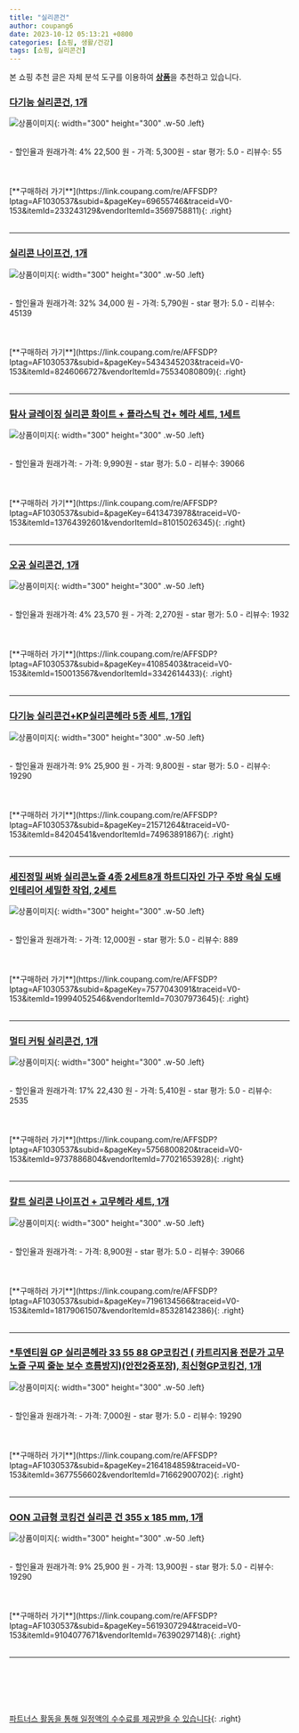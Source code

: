 ```yaml
---
title: "실리콘건"
author: coupang6
date: 2023-10-12 05:13:21 +0800
categories: [쇼핑, 생활/건강]
tags: [쇼핑, 실리콘건]
---
```


본 쇼핑 추천 글은 자체 분석 도구를 이용하여 [**상품**](https://link.coupang.com/a/bao1ui)을 추천하고 있습니다.

### [다기능 실리콘건, 1개](https://link.coupang.com/re/AFFSDP?lptag=AF1030537&subid=&pageKey=69655746&traceid=V0-153&itemId=233243129&vendorItemId=3569758811)

![상품이미지](https://thumbnail7.coupangcdn.com/thumbnails/remote/230x230ex/image/operator/233243129/a3ede179-f6d3-ab9d-44ee-4baa9a3890af.jpg){: width="300" height="300" .w-50 .left}


<br>
- 할인율과 원래가격: 4%  22,500   원
- 가격: 5,300원
- star 평가: 5.0
- 리뷰수: 55
<br>
<br>
<br>
<br>
[**구매하러 가기**](https://link.coupang.com/re/AFFSDP?lptag=AF1030537&subid=&pageKey=69655746&traceid=V0-153&itemId=233243129&vendorItemId=3569758811){: .right}
<br>
<br>

---

### [실리콘 나이프건, 1개](https://link.coupang.com/re/AFFSDP?lptag=AF1030537&subid=&pageKey=5434345203&traceid=V0-153&itemId=8246066727&vendorItemId=75534080809)

![상품이미지](https://thumbnail10.coupangcdn.com/thumbnails/remote/230x230ex/image/retail/images/9181861071451784-61b58550-75e3-4050-a9f8-522859c54832.jpg){: width="300" height="300" .w-50 .left}


<br>
- 할인율과 원래가격: 32%  34,000   원
- 가격: 5,790원
- star 평가: 5.0
- 리뷰수: 45139
<br>
<br>
<br>
<br>
[**구매하러 가기**](https://link.coupang.com/re/AFFSDP?lptag=AF1030537&subid=&pageKey=5434345203&traceid=V0-153&itemId=8246066727&vendorItemId=75534080809){: .right}
<br>
<br>

---

### [탐사 글레이징 실리콘 화이트 + 플라스틱 건+ 헤라 세트, 1세트](https://link.coupang.com/re/AFFSDP?lptag=AF1030537&subid=&pageKey=6413473978&traceid=V0-153&itemId=13764392601&vendorItemId=81015026345)

![상품이미지](https://thumbnail9.coupangcdn.com/thumbnails/remote/230x230ex/image/retail/images/1402783944215372-dde49f3f-6866-4d7d-8083-bec6386c9109.jpg){: width="300" height="300" .w-50 .left}


<br>
- 할인율과 원래가격: 
- 가격: 9,990원
- star 평가: 5.0
- 리뷰수: 39066
<br>
<br>
<br>
<br>
[**구매하러 가기**](https://link.coupang.com/re/AFFSDP?lptag=AF1030537&subid=&pageKey=6413473978&traceid=V0-153&itemId=13764392601&vendorItemId=81015026345){: .right}
<br>
<br>

---

### [오공 실리콘건, 1개](https://link.coupang.com/re/AFFSDP?lptag=AF1030537&subid=&pageKey=41085403&traceid=V0-153&itemId=150013567&vendorItemId=3342614433)

![상품이미지](https://thumbnail10.coupangcdn.com/thumbnails/remote/230x230ex/image/product/image/vendoritem/2019/04/11/3342614433/2b07d50d-baad-4933-b85d-6b3276a10b0e.jpg){: width="300" height="300" .w-50 .left}


<br>
- 할인율과 원래가격: 4%  23,570   원
- 가격: 2,270원
- star 평가: 5.0
- 리뷰수: 1932
<br>
<br>
<br>
<br>
[**구매하러 가기**](https://link.coupang.com/re/AFFSDP?lptag=AF1030537&subid=&pageKey=41085403&traceid=V0-153&itemId=150013567&vendorItemId=3342614433){: .right}
<br>
<br>

---

### [다기능 실리콘건+KP실리콘헤라 5종 세트, 1개입](https://link.coupang.com/re/AFFSDP?lptag=AF1030537&subid=&pageKey=21571264&traceid=V0-153&itemId=84204541&vendorItemId=74963891867)

![상품이미지](https://thumbnail6.coupangcdn.com/thumbnails/remote/230x230ex/image/vendor_inventory/43fd/8a4c54a1b13a66a0445c201cf77e5d6a901119aa8b65a48fa5e9fc225562.jpg){: width="300" height="300" .w-50 .left}


<br>
- 할인율과 원래가격: 9%  25,900   원
- 가격: 9,800원
- star 평가: 5.0
- 리뷰수: 19290
<br>
<br>
<br>
<br>
[**구매하러 가기**](https://link.coupang.com/re/AFFSDP?lptag=AF1030537&subid=&pageKey=21571264&traceid=V0-153&itemId=84204541&vendorItemId=74963891867){: .right}
<br>
<br>

---

### [세진정밀 써봐 실리콘노즐 4종 2세트8개 하트디자인 가구 주방 욕실 도배 인테리어 세밀한 작업, 2세트](https://link.coupang.com/re/AFFSDP?lptag=AF1030537&subid=&pageKey=7577043091&traceid=V0-153&itemId=19994052546&vendorItemId=70307973645)

![상품이미지](https://thumbnail6.coupangcdn.com/thumbnails/remote/230x230ex/image/vendor_inventory/46f9/d84f9ae430be8c98d90d70118ed5a5d5d1efb02b0e317fa403bc488e833c.jpg){: width="300" height="300" .w-50 .left}


<br>
- 할인율과 원래가격: 
- 가격: 12,000원
- star 평가: 5.0
- 리뷰수: 889
<br>
<br>
<br>
<br>
[**구매하러 가기**](https://link.coupang.com/re/AFFSDP?lptag=AF1030537&subid=&pageKey=7577043091&traceid=V0-153&itemId=19994052546&vendorItemId=70307973645){: .right}
<br>
<br>

---

### [멀티 커팅 실리콘건, 1개](https://link.coupang.com/re/AFFSDP?lptag=AF1030537&subid=&pageKey=5756800820&traceid=V0-153&itemId=9737886804&vendorItemId=77021653928)

![상품이미지](https://thumbnail9.coupangcdn.com/thumbnails/remote/230x230ex/image/retail/images/1164303682592857-e6e47f8a-a29e-44a9-ad98-7ebfb58413a1.jpg){: width="300" height="300" .w-50 .left}


<br>
- 할인율과 원래가격: 17%  22,430   원
- 가격: 5,410원
- star 평가: 5.0
- 리뷰수: 2535
<br>
<br>
<br>
<br>
[**구매하러 가기**](https://link.coupang.com/re/AFFSDP?lptag=AF1030537&subid=&pageKey=5756800820&traceid=V0-153&itemId=9737886804&vendorItemId=77021653928){: .right}
<br>
<br>

---

### [칼트 실리콘 나이프건 + 고무헤라 세트, 1개](https://link.coupang.com/re/AFFSDP?lptag=AF1030537&subid=&pageKey=7196134566&traceid=V0-153&itemId=18179061507&vendorItemId=85328142386)

![상품이미지](https://thumbnail7.coupangcdn.com/thumbnails/remote/230x230ex/image/rs_quotation_api/c0fvetrz/a2497d3042e44a829874e768b99bf61c.jpg){: width="300" height="300" .w-50 .left}


<br>
- 할인율과 원래가격: 
- 가격: 8,900원
- star 평가: 5.0
- 리뷰수: 39066
<br>
<br>
<br>
<br>
[**구매하러 가기**](https://link.coupang.com/re/AFFSDP?lptag=AF1030537&subid=&pageKey=7196134566&traceid=V0-153&itemId=18179061507&vendorItemId=85328142386){: .right}
<br>
<br>

---

### [*투엔티원 GP 실리콘헤라 33 55 88 GP코킹건 ( 카트리지용 전문가 고무 노즐 구찌 줄눈 보수 흐름방지)(안전2중포장), 최신형GP코킹건, 1개](https://link.coupang.com/re/AFFSDP?lptag=AF1030537&subid=&pageKey=2164184859&traceid=V0-153&itemId=3677556602&vendorItemId=71662900702)

![상품이미지](https://thumbnail8.coupangcdn.com/thumbnails/remote/230x230ex/image/vendor_inventory/bb51/5c853dcf8afbeea8e155a39bc8133170cc65d2efc8143bd32a8a4f237d86.jpeg){: width="300" height="300" .w-50 .left}


<br>
- 할인율과 원래가격: 
- 가격: 7,000원
- star 평가: 5.0
- 리뷰수: 19290
<br>
<br>
<br>
<br>
[**구매하러 가기**](https://link.coupang.com/re/AFFSDP?lptag=AF1030537&subid=&pageKey=2164184859&traceid=V0-153&itemId=3677556602&vendorItemId=71662900702){: .right}
<br>
<br>

---

### [OON 고급형 코킹건 실리콘 건 355 x 185 mm, 1개](https://link.coupang.com/re/AFFSDP?lptag=AF1030537&subid=&pageKey=5619307294&traceid=V0-153&itemId=9104077671&vendorItemId=76390297148)

![상품이미지](https://thumbnail6.coupangcdn.com/thumbnails/remote/230x230ex/image/retail/images/2021/06/03/13/6/05e41674-f82e-439a-ac0e-fa132c15462e.jpg){: width="300" height="300" .w-50 .left}


<br>
- 할인율과 원래가격: 9%  25,900   원
- 가격: 13,900원
- star 평가: 5.0
- 리뷰수: 19290
<br>
<br>
<br>
<br>
[**구매하러 가기**](https://link.coupang.com/re/AFFSDP?lptag=AF1030537&subid=&pageKey=5619307294&traceid=V0-153&itemId=9104077671&vendorItemId=76390297148){: .right}
<br>
<br>

---
<br><br><br><br><br> [파트너스 활동을 통해 일정액의 수수료를 제공받을 수 있습니다](https://link.coupang.com/a/bao1ui){: .right}